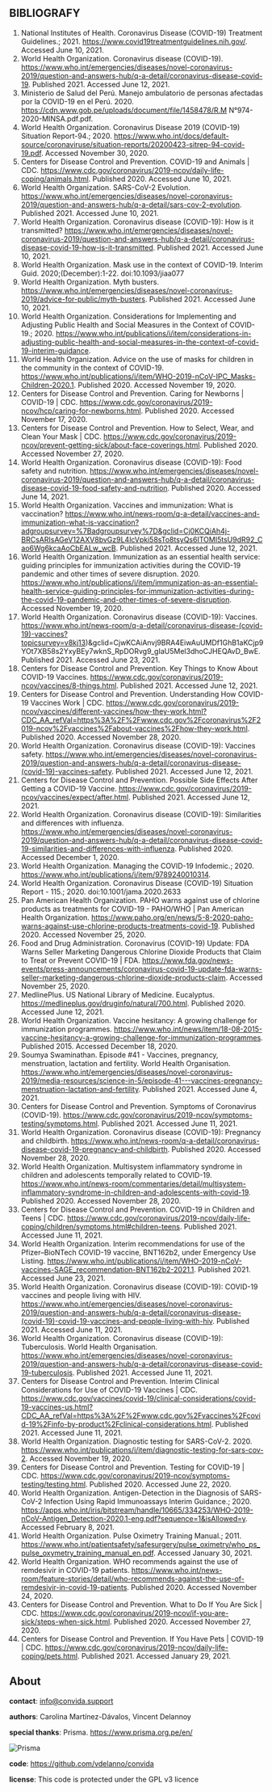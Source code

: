 
## BIBLIOGRAFY

1. National Institutes of Health. Coronavirus Disease (COVID-19) Treatment Guidelines.; 2021. https://www.covid19treatmentguidelines.nih.gov/. Accessed June 10, 2021.
2. World Health Organization. Coronavirus disease (COVID-19). https://www.who.int/emergencies/diseases/novel-coronavirus-2019/question-and-answers-hub/q-a-detail/coronavirus-disease-covid-19. Published 2021. Accessed June 12, 2021.
3. Ministerio de Salud del Perú. Manejo ambulatorio de personas afectadas por la COVID-19 en el Perú. 2020. https://cdn.www.gob.pe/uploads/document/file/1458478/R.M N°974-2020-MINSA.pdf.pdf.
4. World Health Organization. Coronavirus Disease 2019 (COVID-19) Situation Report-94.; 2020. https://www.who.int/docs/default-source/coronaviruse/situation-reports/20200423-sitrep-94-covid-19.pdf. Accessed November 30, 2020.
5. Centers for Disease Control and Prevention. COVID-19 and Animals | CDC. https://www.cdc.gov/coronavirus/2019-ncov/daily-life-coping/animals.html. Published 2020. Accessed June 10, 2021.
6. World Health Organization. SARS-CoV-2 Evolution. https://www.who.int/emergencies/diseases/novel-coronavirus-2019/question-and-answers-hub/q-a-detail/sars-cov-2-evolution. Published 2021. Accessed June 10, 2021.
7. World Health Organization. Coronavirus disease (COVID-19): How is it transmitted? https://www.who.int/emergencies/diseases/novel-coronavirus-2019/question-and-answers-hub/q-a-detail/coronavirus-disease-covid-19-how-is-it-transmitted. Published 2021. Accessed June 10, 2021.
8. World Health Organization. Mask use in the context of COVID-19. Interim Guid. 2020;(December):1-22. doi:10.1093/jiaa077
9. World Health Organization. Myth busters. https://www.who.int/emergencies/diseases/novel-coronavirus-2019/advice-for-public/myth-busters. Published 2021. Accessed June 10, 2021.
10. World Health Organization. Considerations for Implementing and Adjusting Public Health and Social Measures in the Context of COVID-19.; 2020. https://www.who.int/publications/i/item/considerations-in-adjusting-public-health-and-social-measures-in-the-context-of-covid-19-interim-guidance.
11. World Health Organization. Advice on the use of masks for children in the community in the context of COVID-19. https://www.who.int/publications/i/item/WHO-2019-nCoV-IPC_Masks-Children-2020.1. Published 2020. Accessed November 19, 2020.
12. Centers for Disease Control and Prevention. Caring for Newborns | COVID-19 | CDC. https://www.cdc.gov/coronavirus/2019-ncov/hcp/caring-for-newborns.html. Published 2020. Accessed November 17, 2020.
13. Centers for Disease Control and Prevention. How to Select, Wear, and Clean Your Mask | CDC. https://www.cdc.gov/coronavirus/2019-ncov/prevent-getting-sick/about-face-coverings.html. Published 2020. Accessed November 27, 2020.
14. World Health Organization. Coronavirus disease (COVID-19): Food safety and nutrition. https://www.who.int/emergencies/diseases/novel-coronavirus-2019/question-and-answers-hub/q-a-detail/coronavirus-disease-covid-19-food-safety-and-nutrition. Published 2020. Accessed June 14, 2021.
15. World Health Organization. Vaccines and immunization: What is vaccination? https://www.who.int/news-room/q-a-detail/vaccines-and-immunization-what-is-vaccination?adgroupsurvey=%7Badgroupsurvey%7D&gclid=Cj0KCQiAh4j-BRCsARIsAGeV12AXV8bvGz9L4lcVpki58sTo8tsyQs6ITOMI5tsU9dR92_Cao6Wg6kcaAoCbEALw_wcB. Published 2021. Accessed June 12, 2021.
16. World Health Organization. Immunization as an essential health service: guiding principles for immunization activities during the COVID-19 pandemic and other times of severe disruption. 2020. https://www.who.int/publications/i/item/immunization-as-an-essential-health-service-guiding-principles-for-immunization-activities-during-the-covid-19-pandemic-and-other-times-of-severe-disruption. Accessed November 19, 2020.
17. World Health Organization. Coronavirus disease (COVID-19): Vaccines. https://www.who.int/news-room/q-a-detail/coronavirus-disease-(covid-19)-vaccines?topicsurvey=v8kj13)&gclid=CjwKCAiAnvj9BRA4EiwAuUMDf1GhB1aKCjp9YOt7XB58s2YxyBEy7wknS_RpDORvg9_gIaU5Mel3dhoCJHEQAvD_BwE. Published 2021. Accessed June 23, 2021.
18. Centers for Disease Control and Prevention. Key Things to Know About COVID-19 Vaccines. https://www.cdc.gov/coronavirus/2019-ncov/vaccines/8-things.html. Published 2021. Accessed June 12, 2021.
19. Centers for Disease Control and Prevention. Understanding How COVID-19 Vaccines Work | CDC. https://www.cdc.gov/coronavirus/2019-ncov/vaccines/different-vaccines/how-they-work.html?CDC_AA_refVal=https%3A%2F%2Fwww.cdc.gov%2Fcoronavirus%2F2019-ncov%2Fvaccines%2Fabout-vaccines%2Fhow-they-work.html. Published 2020. Accessed November 28, 2020.
20. World Health Organization. Coronavirus disease (COVID-19): Vaccines safety. https://www.who.int/emergencies/diseases/novel-coronavirus-2019/question-and-answers-hub/q-a-detail/coronavirus-disease-(covid-19)-vaccines-safety. Published 2021. Accessed June 12, 2021.
21. Centers for Disease Control and Prevention. Possible Side Effects After Getting a COVID-19 Vaccine. https://www.cdc.gov/coronavirus/2019-ncov/vaccines/expect/after.html. Published 2021. Accessed June 12, 2021.
22. World Health Organization. Coronavirus disease (COVID-19): Similarities and differences with influenza. https://www.who.int/emergencies/diseases/novel-coronavirus-2019/question-and-answers-hub/q-a-detail/coronavirus-disease-covid-19-similarities-and-differences-with-influenza. Published 2020. Accessed December 1, 2020.
23. World Health Organization. Managing the COVID-19 Infodemic.; 2020. https://www.who.int/publications/i/item/9789240010314.
24. World Health Organization. Coronavirus Disease (COVID-19) Situation Report - 115.; 2020. doi:10.1001/jama.2020.2633
25. Pan American Health Organization. PAHO warns against use of chlorine products as treatments for COVID-19 - PAHO/WHO | Pan American Health Organization. https://www.paho.org/en/news/5-8-2020-paho-warns-against-use-chlorine-products-treatments-covid-19. Published 2020. Accessed November 25, 2020.
26. Food and Drug Administration. Coronavirus (COVID-19) Update: FDA Warns Seller Marketing Dangerous Chlorine Dioxide Products that Claim to Treat or Prevent COVID-19 | FDA. https://www.fda.gov/news-events/press-announcements/coronavirus-covid-19-update-fda-warns-seller-marketing-dangerous-chlorine-dioxide-products-claim. Accessed November 25, 2020.
27. MedlinePlus. US National Library of Medicine. Eucalyptus. https://medlineplus.gov/druginfo/natural/700.html. Published 2020. Accessed June 12, 2021.
28. World Health Organization. Vaccine hesitancy: A growing challenge for immunization programmes. https://www.who.int/news/item/18-08-2015-vaccine-hesitancy-a-growing-challenge-for-immunization-programmes. Published 2015. Accessed December 18, 2020.
29. Soumya Swaminathan. Episode #41 - Vaccines, pregnancy, menstruation, lactation and fertility. World Health Organisation. https://www.who.int/emergencies/diseases/novel-coronavirus-2019/media-resources/science-in-5/episode-41---vaccines-pregnancy-menstruation-lactation-and-fertility. Published 2021. Accessed June 4, 2021.
30. Centers for Disease Control and Prevention. Symptoms of Coronavirus (COVID-19). https://www.cdc.gov/coronavirus/2019-ncov/symptoms-testing/symptoms.html. Published 2021. Accessed June 11, 2021.
31. World Health Organization. Coronavirus disease (COVID-19): Pregnancy and childbirth. https://www.who.int/news-room/q-a-detail/coronavirus-disease-covid-19-pregnancy-and-childbirth. Published 2020. Accessed November 28, 2020.
32. World Health Organization. Multisystem inflammatory syndrome in children and adolescents temporally related to COVID-19. https://www.who.int/news-room/commentaries/detail/multisystem-inflammatory-syndrome-in-children-and-adolescents-with-covid-19. Published 2020. Accessed November 28, 2020.
33. Centers for Disease Control and Prevention. COVID-19 in Children and Teens | CDC. https://www.cdc.gov/coronavirus/2019-ncov/daily-life-coping/children/symptoms.html#children-teens. Published 2021. Accessed June 11, 2021.
34. World Health Organization. Interim recommendations for use of the Pfizer–BioNTech COVID-19 vaccine, BNT162b2, under Emergency Use Listing. https://www.who.int/publications/i/item/WHO-2019-nCoV-vaccines-SAGE_recommendation-BNT162b2-2021.1. Published 2021. Accessed June 23, 2021.
35. World Health Organization. Coronavirus disease (COVID-19): COVID-19 vaccines and people living with HIV. https://www.who.int/emergencies/diseases/novel-coronavirus-2019/question-and-answers-hub/q-a-detail/coronavirus-disease-(covid-19)-covid-19-vaccines-and-people-living-with-hiv. Published 2021. Accessed June 11, 2021.
36. World Health Organization. Coronavirus disease (COVID-19): Tuberculosis. World Health Organisation. https://www.who.int/emergencies/diseases/novel-coronavirus-2019/question-and-answers-hub/q-a-detail/coronavirus-disease-covid-19-tuberculosis. Published 2021. Accessed June 11, 2021.
37. Centers for Disease Control and Prevention. Interim Clinical Considerations for Use of COVID-19 Vaccines | CDC. https://www.cdc.gov/vaccines/covid-19/clinical-considerations/covid-19-vaccines-us.html?CDC_AA_refVal=https%3A%2F%2Fwww.cdc.gov%2Fvaccines%2Fcovid-19%2Finfo-by-product%2Fclinical-considerations.html. Published 2021. Accessed June 11, 2021.
38. World Health Organization. Diagnostic testing for SARS-CoV-2. 2020. https://www.who.int/publications/i/item/diagnostic-testing-for-sars-cov-2. Accessed November 19, 2020.
39. Centers for Disease Control and Prevention. Testing for COVID-19 | CDC. https://www.cdc.gov/coronavirus/2019-ncov/symptoms-testing/testing.html. Published 2020. Accessed June 22, 2020.
40. World Health Organization. Antigen-Detection in the Diagnosis of SARS-CoV-2 Infection Using Rapid Immunoassays Interim Guidance.; 2020. https://apps.who.int/iris/bitstream/handle/10665/334253/WHO-2019-nCoV-Antigen_Detection-2020.1-eng.pdf?sequence=1&isAllowed=y. Accessed February 8, 2021.
41. World Health Organization. Pulse Oximetry Training Manual.; 2011. https://www.who.int/patientsafety/safesurgery/pulse_oximetry/who_ps_pulse_oxymetry_training_manual_en.pdf. Accessed January 30, 2021.
42. World Health Organization. WHO recommends against the use of remdesivir in COVID-19 patients. https://www.who.int/news-room/feature-stories/detail/who-recommends-against-the-use-of-remdesivir-in-covid-19-patients. Published 2020. Accessed November 24, 2020.
43. Centers for Disease Control and Prevention. What to Do If You Are Sick | CDC. https://www.cdc.gov/coronavirus/2019-ncov/if-you-are-sick/steps-when-sick.html. Published 2020. Accessed November 27, 2020.
44. Centers for Disease Control and Prevention. If You Have Pets | COVID-19 | CDC. https://www.cdc.gov/coronavirus/2019-ncov/daily-life-coping/pets.html. Published 2021. Accessed January 29, 2021.

## About

**contact**: [info@convida.support](mailto:info@convida.support)

**authors**: Carolina Martínez-Dávalos, Vincent Delannoy

**special thanks**: Prisma. https://www.prisma.org.pe/en/

![Prisma](https://www.prisma.org.pe/wp-content/uploads/logo-prisma-2017.png)

**code**: https://github.com/vdelanno/convida

**license**: This code is protected under the GPL v3 licence
